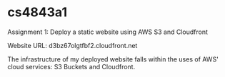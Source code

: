 # cs4843a1
Assignment 1: Deploy a static website using AWS S3 and Cloudfront

Website URL: d3bz67olgtfbf2.cloudfront.net

The infrastructure of my deployed website falls within the uses of AWS' cloud services: S3 Buckets and Cloudfront.
